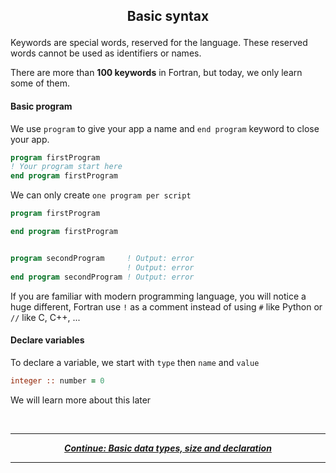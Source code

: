 ## <p align="center"> Basic syntax </p>

Keywords are special words, reserved for the language. These reserved words cannot be used as identifiers or names.

There are more than **100 keywords** in Fortran, but today, we only learn some of them.

#### Basic program

We use `program` to give your app a name and `end program` keyword to close your app.

```fortran
program firstProgram
! Your program start here
end program firstProgram
```

We can only create `one program per script`

```fortran
program firstProgram

end program firstProgram


program secondProgram     ! Output: error
                          ! Output: error
end program secondProgram ! Output: error
```

If you are familiar with modern programming language, you will notice a huge different, Fortran use `!` as a comment instead of using `#` like Python or `//` like C, C++, ...

#### Declare variables

To declare a variable, we start with `type` then `name` and `value`

```fortran
integer :: number = 0
```

We will learn more about this later

<br/>

---

<p align="center">
  <em>
    <b>
      <a href="/tutorial/data.md">
        Continue: Basic data types, size and declaration
      </a>
    </b>
  </em>
</p>

---
